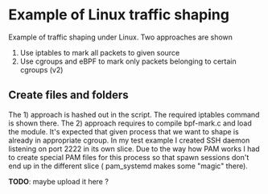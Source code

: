 # Example of Linux traffic shaping

Example of traffic shaping under Linux. Two approaches are shown

1) Use iptables to mark all packets to given source
2) Use cgroups and eBPF to mark only packets belonging to certain cgroups (v2)


## Create files and folders

The 1) approach is hashed out in the script. The required iptables command is shown there.
The 2) approach requires to compile bpf-mark.c and load the module. It's expected that given process that we want to shape is already in appropriate cgroup.
In my test example I created SSH daemon listening on port 2222 in its own slice. Due to the way how PAM works I had to create special PAM files for this process so that spawn sessions don't end up in the different slice ( pam_systemd makes some "magic" there).

**TODO**: maybe upload it here ?

